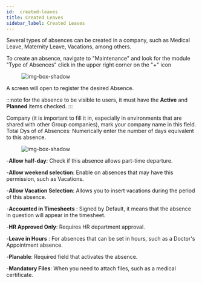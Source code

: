 ```yaml
---
id:  created-leaves
title: Created Leaves
sidebar_label: Created Leaves
---
```



Several types of absences can be created in a company, such as Medical Leave, Maternity Leave, Vacations, among others.

To create an absence, navigate to "Maintenance" and look for the module "Type of Absences"
click in the upper right corner on the "+" icon


<figure>

![img-box-shadow](/img/university/createdLeaves.png)
<figcaption></figcaption>
</figure>


A screen will open to register the desired Absence.

 
:::note
for the absence to be visible to users, it must have the **Active** and **Planned** items checked.
:::

 
Company (it is important to fill it in, especially in environments that are shared with other Group companies), mark your company name in this field.
Total Dys of of Absences: Numerically enter the number of days equivalent to this absence.

<figure>

![img-box-shadow](/img/university/created_leaves2.png)
<figcaption></figcaption>
</figure>
 
 
 

-**Allow half-day**: Check if this absence allows part-time departure. 

-**Allow weekend selection**: Enable on absences that may have this permission, such as Vacations.

-**Allow Vacation Selection**: Allows you to insert vacations during the period of this absence.

-**Accounted in Timesheets** : Signed by Default, it means that the absence in question will appear in the timesheet.

-**HR Approved Only**: Requires HR department approval.

-**Leave in Hours** : For absences that can be set in hours, such as a Doctor's Appointment absence.

-**Planable**: Required field that activates the absence.

-**Mandatory Files**: When you need to attach files, such as a medical certificate.


 

